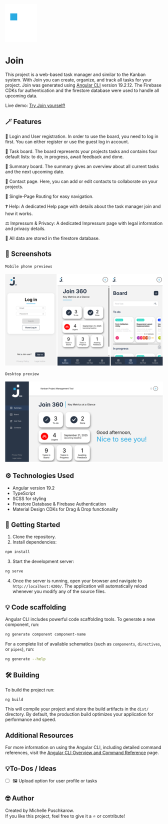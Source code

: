 ![Join](public/assets/img/logo/logo.png)  
# Join

This project is a web-based task manager and similar to the Kanban system. With Join you can create, organize, and track all tasks for your project.
Join was generated using [Angular CLI](https://github.com/angular/angular-cli) version 19.2.12. The Firebase CDKs for authentication and the firestore database were used to handle all upcoming data.

Live demo: [Try Join yourself!](https://michelle-bit-web.github.io/join)

## 🪄 Features

👤 Login and User registration. In order to use the board, you need to log in first. You can either register or use the guest log in account.

📅 Task board. The board represents your projects tasks and contains four default lists: to do, in progress, await feedback and done.

📝 Summary board. The summary gives an overview about all current tasks and the next upcoming date.

📒 Contact page. Here, you can add or edit contacts to collaborate on your projects.

🧭 Single-Page Routing for easy navigation.

❓ Help: A dedicated Help page with details about the task manager join and how it works.

⚖️ Impressum & Privacy: A dedicated Impressum page with legal information and privacy details.

💾 All data are stored in the firestore database.

## 📸 Screenshots

`Mobile phone previews`<br><br>
![App Board](public/assets/img/readme/join_mobile.png)

`Desktop preview`<br><br>
![App Board](public/assets/img/readme/join_landscape.png)

## ⚙️ Technologies Used

- Angular version 19.2
- TypeScript
- SCSS for styling
- Firestore Database & Firebase Authentication
- Material Design CDKs for Drag & Drop functionality

## 🚀 Getting Started

1. Clone the repository.
2. Install dependencies: 
```bash
npm install
```
3. Start the development server:
```bash
ng serve
```
4. Once the server is running, open your browser and navigate to `http://localhost:4200/`. The application will automatically reload whenever you modify any of the source files.

## 💡 Code scaffolding

Angular CLI includes powerful code scaffolding tools. To generate a new component, run:

```bash
ng generate component component-name
```

For a complete list of available schematics (such as `components`, `directives`, or `pipes`), run:

```bash
ng generate --help
```

## 🛠️ Building

To build the project run:

```bash
ng build
```

This will compile your project and store the build artifacts in the `dist/` directory. By default, the production build optimizes your application for performance and speed.

## Additional Resources

For more information on using the Angular CLI, including detailed command references, visit the [Angular CLI Overview and Command Reference](https://angular.dev/tools/cli) page.

## 💡To-Dos / Ideas

- [ ] 🖼️ Upload option for user profile or tasks

   
## 🤓 Author

Created by Michelle Puschkarow. <br>
If you like this project, feel free to give it a ⭐️ or contribute!